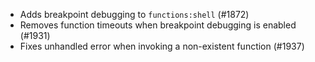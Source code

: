 *  Adds breakpoint debugging to `functions:shell` (#1872)
*  Removes function timeouts when breakpoint debugging is enabled (#1931)
*  Fixes unhandled error when invoking a non-existent function (#1937)